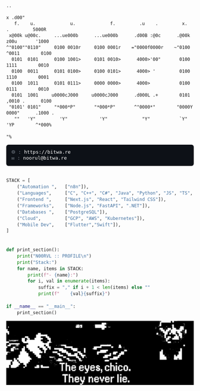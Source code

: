 ```
                                                                                       .. 
                                                                                 x .d00"  
   f.    u.             u.             f.         .u    .         x.    .         5000R   
 x@00k u@00c.     ...ue000b      ...ue000b      .d00B :@0c      .@00k  z00u       '1000   
^"0100""0110"     0100 0010r     0100 0001r    ="0000f0000r    ~"0100 ^0011        0100   
  0101  0101      0100 1001>     0101 0010>      4000>'00"       0100  1111        0010   
  0100  0011      0101 0100>     0100 0101>      4000> '         0100  1110        0001   
  0100  1011      0101 0111>     0000 0000>      4000>           0100  0111        0010   
  0101  1001     u0000cJ000     u0000cJ000      .d000L .+        0101 ,0010 .      0100   
 "0101' 0101"     "*000*P"       "*000*P"       ^"0000*"        "0000Y 0000"      .1000 . 
   ""   'Y"         'Y"            'Y"             "Y"           `Y"   'YP        ^*000%  
                                                                                    "%   
```

<pre style="background:#0d1117;padding:12px 14px;border-radius:6px;line-height:1.25;overflow:auto;font-size:13px">
<span style="color:#8b949e">🌐︎ : </span><a href="https://bitwa.re" style="color:#ffffff;text-decoration:none">https://bitwa.re</a>
<span style="color:#8b949e">✉️ : </span><a href="mailto:noorul@bitwa.re" style="color:#ffffff;text-decoration:none">noorul@bitwa.re</a>
</pre>

```python

STACK = [
    ("Automation ",   ["n8n"]),
    ("Languages",     ["C", "C++", "C#", "Java", "Python", "JS", "TS", "R"]),
    ("Frontend ",     ["Next.js", "React", "Tailwind CSS"]),
    ("Frameworks",    ["Node.js", "FastAPI", ".NET"]),
    ("Databases ",    ["PostgreSQL"]),
    ("Cloud",         ["GCP", "AWS", "Kubernetes"]),
    ("Mobile Dev",    ["Flutter","Swift"]),
]


def print_section():
    print("N00RVL :: PROFILE\n")
    print("Stack:")
    for name, items in STACK:
        print(f"- {name}:")
        for i, val in enumerate(items):
            suffix = "," if i + 1 < len(items) else ""
            print(f"    {val}{suffix}")

if __name__ == "__main__":
    print_section()
```

![](assets/scrf.svg)
